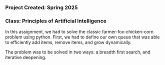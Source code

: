 ### **Project Created**: Spring 2025 

### **Class**: Principles of Artificial Intelligence

In this assignment, we had to solve the classic farmer-fox-chicken-corn problem using python. First, we had to define our own queue that was able to efficiently add items, remove items, and grow dynamically.

The problem was to be solved in two ways: a breadth first search, and iterative deepening.